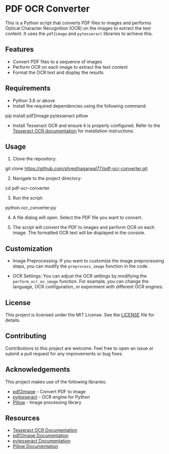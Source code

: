 # PDF OCR Converter

This is a Python script that converts PDF files to images and performs Optical Character Recognition (OCR) on the images to extract the text content. It uses the `pdf2image` and `pytesseract` libraries to achieve this.

## Features

- Convert PDF files to a sequence of images
- Perform OCR on each image to extract the text content
- Format the OCR text and display the results

## Requirements

- Python 3.6 or above
- Install the required dependencies using the following command:

pip install pdf2image pytesseract pillow

- Install Tesseract OCR and ensure it is properly configured. Refer to the [Tesseract OCR documentation](https://tesseract-ocr.github.io/tessdoc/Installation.html) for installation instructions.

## Usage

1. Clone the repository:

git clone https://github.com/shresthagarwal77/pdf-ocr-converter.git


2. Navigate to the project directory:

cd pdf-ocr-converter

3. Run the script:

python ocr_converter.py


4. A file dialog will open. Select the PDF file you want to convert.

5. The script will convert the PDF to images and perform OCR on each image. The formatted OCR text will be displayed in the console.

## Customization

- Image Preprocessing: If you want to customize the image preprocessing steps, you can modify the `preprocess_image` function in the code.

- OCR Settings: You can adjust the OCR settings by modifying the `perform_ocr_on_image` function. For example, you can change the language, OCR configuration, or experiment with different OCR engines.

## License

This project is licensed under the MIT License. See the [LICENSE](LICENSE) file for details.

## Contributing

Contributions to this project are welcome. Feel free to open an issue or submit a pull request for any improvements or bug fixes.

## Acknowledgements

This project makes use of the following libraries:

- [pdf2image](https://github.com/Belval/pdf2image) - Convert PDF to image
- [pytesseract](https://github.com/madmaze/pytesseract) - OCR engine for Python
- [Pillow](https://python-pillow.org/) - Image processing library

## Resources

- [Tesseract OCR Documentation](https://tesseract-ocr.github.io/tessdoc/)
- [pdf2image Documentation](https://github.com/Belval/pdf2image#readme)
- [pytesseract Documentation](https://pypi.org/project/pytesseract/)
- [Pillow Documentation](https://pillow.readthedocs.io/)


